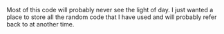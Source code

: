 Most of this code will probably never see the light of day. I just wanted a place to store all the random code that I have used and will probably refer back to at another time.
